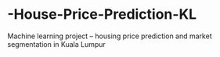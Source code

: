 # -House-Price-Prediction-KL
Machine learning project – housing price prediction and market segmentation in Kuala Lumpur
